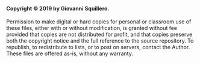 #### Copyright © 2019 by Giovanni Squillero.
Permission to make digital or hard copies for personal or classroom
use of these files, either with or without modification, is granted
without fee provided that copies are not distributed for profit, and
that copies preserve both the copyright notice and the full reference
to the source repository. To republish, to redistribute to lists, or
to post on servers, contact the Author.
These files are offered as-is, without any warranty.
